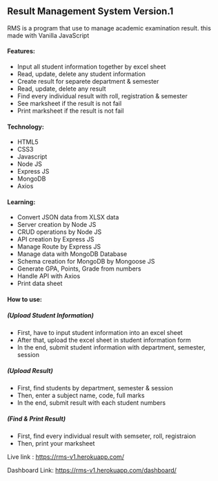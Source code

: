 ## Result Management System Version.1
RMS is a program that use to manage academic examination result. this made with Vanilla JavaScript

#### Features:

- Input all student information together by excel sheet
- Read, update, delete any student information
- Create result for separete department & semester
- Read, update, delete any result 
- Find every individual result with roll, registration & semester
- See marksheet if the result is not fail
- Print marksheet if the result is not fail


#### Technology:

 - HTML5
 - CSS3
 - Javascript
 - Node JS
 - Express JS
 - MongoDB
 - Axios

#### Learning:

 - Convert JSON data from XLSX data
 - Server creation by Node JS
 - CRUD operations by Node JS
 - API creation by Express JS
 - Manage Route by Express JS
 - Manage data with MongoDB Database
 - Schema creation for MongoDB by Mongoose JS
 - Generate GPA, Points, Grade from numbers
 - Handle API with Axios
 - Print data sheet


#### How to use:

##### (Upload Student Information)
 - First, have to input student information into an excel sheet
 - After that, upload the excel sheet in student information form
 - In the end, submit student information with department, semester, session

##### (Upload Result)
 - First, find students by department, semester & session
 - Then, enter a subject name, code, full marks
 - In the end, submit result with each student numbers

##### (Find & Print Result)
 - First, find every individual result with semseter, roll, registraion
 - Then, print your marksheet

Live link : https://rms-v1.herokuapp.com/

Dashboard Link: https://rms-v1.herokuapp.com/dashboard/
